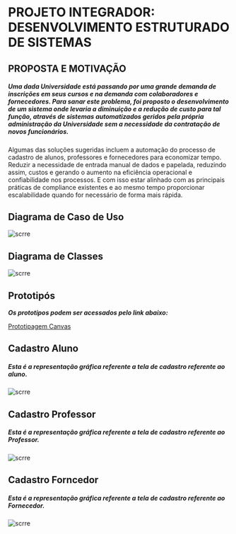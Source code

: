 # PROJETO INTEGRADOR: DESENVOLVIMENTO ESTRUTURADO DE SISTEMAS 

## PROPOSTA E MOTIVAÇÃO
##### Uma dada Universidade está passando por uma grande demanda de inscrições em seus cursos e na demanda com colaboradores e fornecedores. Para sanar este problema, foi proposto o desenvolvimento de um sistema onde levaria a diminuição e a redução de custo para tal função, através  de sistemas automatizados geridos pela própria administração da Universidade sem a necessidade da contratação de novos funcionários.
Algumas das soluções sugeridas incluem a  automação do  processo de cadastro de alunos, professores e fornecedores para economizar tempo. Reduzir a necessidade de entrada manual de dados e papelada, reduzindo assim,  custos e gerando o aumento  na eficiência operacional e  confiabilidade nos processos. E com isso estar alinhado com as principais práticas de compliance existentes e ao mesmo tempo proporcionar escalabilidade quando for necessário de forma mais rápida.

## Diagrama de Caso de Uso

![scrre](/UML/Universidade_Caso_de_Uso.png)


## Diagrama de Classes

![scrre](/UML/Universidade_Classe.png)


## Prototipós 

***Os prototipos podem ser acessados pelo link abaixo:*** <p></p>
[Prototipagem Canvas](https://document-export.canva.com/ftsJU/DAFy3zftsJU/34/preview/0001.png?X-Amz-Algorithm=AWS4-HMAC-SHA256&X-Amz-Credential=AKIAQYCGKMUHWDTJW6UD%2F20231031%2Fus-east-1%2Fs3%2Faws4_request&X-Amz-Date=20231031T122606Z&X-Amz-Expires=46782&X-Amz-Signature=9c608ec784c5ee0903a547745f277aa73a83ca3ef9f1060a5e69f6ccb335ec0f&X-Amz-SignedHeaders=host&response-expires=Wed%2C%2001%20Nov%202023%2001%3A25%3A48%20GMT)



## Cadastro Aluno

##### Esta é a representação gráfica referente a tela de cadastro referente ao aluno.



![scrre](/Prototipos/CadastroAluno.png)


## Cadastro Professor

##### Esta é a representação gráfica referente a tela de cadastro referente ao Professor.



![scrre](/Prototipos/CadastroProfessor.png)

## Cadastro Forncedor

##### Esta é a representação gráfica referente a tela de cadastro referente ao Fornecedor.



![scrre](/Prototipos/CadastroFornecedor.png)
